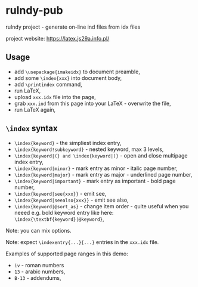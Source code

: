 # ruIndy-pub

ruIndy project - generate on-line ind files from idx files

project website: https://latex.js29a.info.pl/

## Usage

* add `\usepackage{imakeidx}` to document preamble,
* add some `\index{xxx}` into document body,
* add `\printindex` command,
* run LaTeX,
* upload `xxx.idx` file into the page,
* grab `xxx.ind` from this page into your LaTeX - overwrite the file,
* run LaTeX again,

## `\index` syntax

* `\index{keyword}` - the simpliest index entry,
* `\index{keyword!subkeyword}` - nested keyword, max 3 levels,
* `\index{keyword|(} and \index{keyword|)}` - open and close multipage index entry,
* `\index{keyword|minor}` - mark entry as minor - italic page number,
* `\index{keyword|major}` - mark entry as major - underlined page number,
* `\index{keyword|important}` - mark entry as important - bold page number,
* `\index{keyword|see{xxx}}` - emit see,
* `\index{keyword|seealso{xxx}}` - emit see also,
* `\index{keyword|@sort_as}` - change item order - quite useful when you neeed e.g. bold keyword entry like here: `\index{\textbf{keyword}|@keyword}`,

Note: you can mix options.

Note: expect `\indexentry{...}{...}` entries in the `xxx.idx` file.

Examples of supported page ranges in this demo:
* `iv` - roman numbers
* `13` - arabic numbers,
* `B-13` - addendums,

